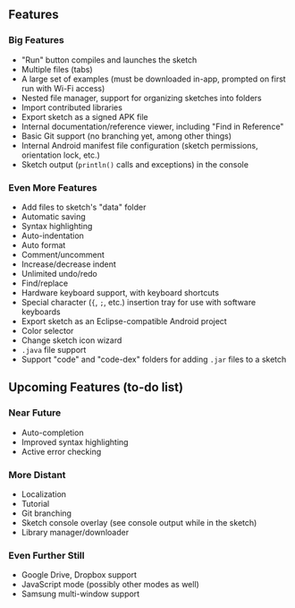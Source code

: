 ## Features

### Big Features

 - "Run" button compiles and launches the sketch
 - Multiple files (tabs)
 - A large set of examples (must be downloaded in-app, prompted on first run with Wi-Fi access)
 - Nested file manager, support for organizing sketches into folders
 - Import contributed libraries
 - Export sketch as a signed APK file
 - Internal documentation/reference viewer, including "Find in Reference"
 - Basic Git support (no branching yet, among other things)
 - Internal Android manifest file configuration (sketch permissions, orientation lock, etc.)
 - Sketch output (`println()` calls and exceptions) in the console

### Even More Features

 - Add files to sketch's "data" folder
 - Automatic saving
 - Syntax highlighting
 - Auto-indentation
 - Auto format
 - Comment/uncomment
 - Increase/decrease indent
 - Unlimited undo/redo
 - Find/replace
 - Hardware keyboard support, with keyboard shortcuts
 - Special character (`{`, `;`, etc.) insertion tray for use with software keyboards
 - Export sketch as an Eclipse-compatible Android project
 - Color selector
 - Change sketch icon wizard
 - `.java` file support
 - Support "code" and "code-dex" folders for adding `.jar` files to a sketch

## Upcoming Features (to-do list)

### Near Future

 - Auto-completion
 - Improved syntax highlighting
 - Active error checking

### More Distant

 - Localization
 - Tutorial
 - Git branching
 - Sketch console overlay (see console output while in the sketch)
 - Library manager/downloader

### Even Further Still

 - Google Drive, Dropbox support
 - JavaScript mode (possibly other modes as well)
 - Samsung multi-window support
